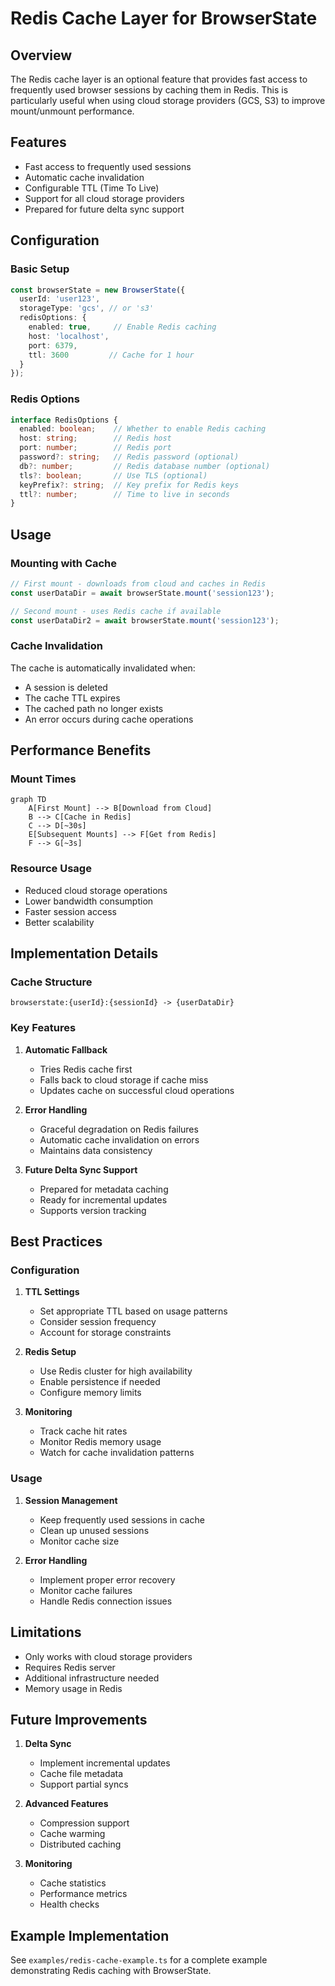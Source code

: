 # Redis Cache Layer for BrowserState

## Overview
The Redis cache layer is an optional feature that provides fast access to frequently used browser sessions by caching them in Redis. This is particularly useful when using cloud storage providers (GCS, S3) to improve mount/unmount performance.

## Features
- Fast access to frequently used sessions
- Automatic cache invalidation
- Configurable TTL (Time To Live)
- Support for all cloud storage providers
- Prepared for future delta sync support

## Configuration

### Basic Setup
```typescript
const browserState = new BrowserState({
  userId: 'user123',
  storageType: 'gcs', // or 's3'
  redisOptions: {
    enabled: true,     // Enable Redis caching
    host: 'localhost',
    port: 6379,
    ttl: 3600         // Cache for 1 hour
  }
});
```

### Redis Options
```typescript
interface RedisOptions {
  enabled: boolean;    // Whether to enable Redis caching
  host: string;        // Redis host
  port: number;        // Redis port
  password?: string;   // Redis password (optional)
  db?: number;         // Redis database number (optional)
  tls?: boolean;       // Use TLS (optional)
  keyPrefix?: string;  // Key prefix for Redis keys
  ttl?: number;        // Time to live in seconds
}
```

## Usage

### Mounting with Cache
```typescript
// First mount - downloads from cloud and caches in Redis
const userDataDir = await browserState.mount('session123');

// Second mount - uses Redis cache if available
const userDataDir2 = await browserState.mount('session123');
```

### Cache Invalidation
The cache is automatically invalidated when:
- A session is deleted
- The cache TTL expires
- The cached path no longer exists
- An error occurs during cache operations

## Performance Benefits

### Mount Times
```mermaid
graph TD
    A[First Mount] --> B[Download from Cloud]
    B --> C[Cache in Redis]
    C --> D[~30s]
    E[Subsequent Mounts] --> F[Get from Redis]
    F --> G[~3s]
```

### Resource Usage
- Reduced cloud storage operations
- Lower bandwidth consumption
- Faster session access
- Better scalability

## Implementation Details

### Cache Structure
```
browserstate:{userId}:{sessionId} -> {userDataDir}
```

### Key Features
1. **Automatic Fallback**
   - Tries Redis cache first
   - Falls back to cloud storage if cache miss
   - Updates cache on successful cloud operations

2. **Error Handling**
   - Graceful degradation on Redis failures
   - Automatic cache invalidation on errors
   - Maintains data consistency

3. **Future Delta Sync Support**
   - Prepared for metadata caching
   - Ready for incremental updates
   - Supports version tracking

## Best Practices

### Configuration
1. **TTL Settings**
   - Set appropriate TTL based on usage patterns
   - Consider session frequency
   - Account for storage constraints

2. **Redis Setup**
   - Use Redis cluster for high availability
   - Enable persistence if needed
   - Configure memory limits

3. **Monitoring**
   - Track cache hit rates
   - Monitor Redis memory usage
   - Watch for cache invalidation patterns

### Usage
1. **Session Management**
   - Keep frequently used sessions in cache
   - Clean up unused sessions
   - Monitor cache size

2. **Error Handling**
   - Implement proper error recovery
   - Monitor cache failures
   - Handle Redis connection issues

## Limitations
- Only works with cloud storage providers
- Requires Redis server
- Additional infrastructure needed
- Memory usage in Redis

## Future Improvements
1. **Delta Sync**
   - Implement incremental updates
   - Cache file metadata
   - Support partial syncs

2. **Advanced Features**
   - Compression support
   - Cache warming
   - Distributed caching

3. **Monitoring**
   - Cache statistics
   - Performance metrics
   - Health checks

## Example Implementation
See `examples/redis-cache-example.ts` for a complete example demonstrating Redis caching with BrowserState. 